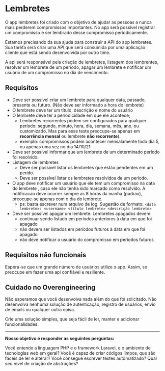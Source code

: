 # Lembretes

O app lembretes foi criado com o objetivo de ajudar as pessoas a nunca mais perderem compromissos importantes. No app será possível registrar um compromisso e ser lembrado desse compromisso períodicamente.

Estamos precisando da sua ajuda para construir a API do app lembretes. Sua tarefa será criar uma API que será consumida por uma aplicação cliente que está sendo desenvolvida por outro time.

A api será responsável pela criação de lembretes, listagem dos lembrentes, resolver um lembrete de um período, apagar um lembrete e notificar um usuário de um compromisso no dia de vencimento.

## Requisitos
- Deve ser possível criar um lembrete para qualquer data, passado, presente ou futuro. (Não deve ser informado a hora do lembrete)
- O lembrete deve ter um título, descrição e nome do usuário <username>
- O lembrete deve ter a períodicidade em que ele acontece; 
  - Lembretes recorrentes podem ser configurados para qualquer período: segundo, minuto, hora, dia, semana, mês, ano, ou customizado. Mas para esse teste preocupe-se apenas em **recorrência mensal** ou lembrete **não recorrente**).
  - exemplo: compromissos podem acontecer mensalamente todo dia 5, ou apenas uma vez no dia 14/10/21.
- Deve ser possível informar que um lembrete de um determinado período foi resolvido.
- Listagem de lembretes
  - Deve ser possível listar os lembretes que estão pendentes em um perído.
  - Deve ser possível listar os lembretes resolvidos de um período.
- O app deve notificar um usuário que ele tem um compromisso na data do lembrete , caso ele não tenha sido marcado como resolvido. A notificacao deve ocorrer sempre as 8 horas da manha (padrao), preocupe-se apenas com o dia do lembrete.
  - ps: basta escrever num arquivo de log. Sugestão de formato: `<data lembrete>: <username> <título lembrete> <descrição lembrete>`
- Deve ser possível apagar um lembrete. Lembretes apagados devem:
  - continuar sendo listado em períodos anteriores à data em que foi apagado
  - não devem ser listados em períodos futuros à data em que foi apagado
  - não deve notificar o usuário do compromisso em períodos futuros
  
## Requisitos não funcionais
Espera-se que um grande número de usuários utilize o app. Assim, se preocupe em fazer uma api confiável e resiliente.

## Cuidado no Overengineering
Não esperamos que você desenvolva nada além do que foi solicitado. Não desenvolva nenhuma solução de autenticação, registro de usuários, envio de emails ou qualquer outra coisa.

Crie uma solução simples, que seja fácil de ler, manter e adicionar funcionalidades.
  
  
--------
**Nosso objetivo é responder as seguintes perguntas:**

Você entende a linguagem PHP e o framework Laravel, e o ambiente de tecnologias web em geral?
Você é capaz de criar códigos limpos, que são fáceis de ler e alterar?
Você consegue escrever testes automatizado?
Qual seu nível de criação de abstrações?
